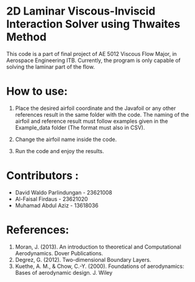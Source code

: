 # 2D Laminar Viscous-Inviscid Interaction Solver using Thwaites Method

This code is a part of final project of AE 5012 Viscous Flow Major, in Aerospace Engineering ITB. Currently, the program
is only capable of solving the laminar part of the flow.

# How to use: 

1. Place the desired airfoil coordinate and the Javafoil or any other references result in the same folder with the code. The naming of the
airfoil and reference result must follow examples given in the Example_data folder (The format must also in CSV). 

3. Change the airfoil name inside the code. 

2. Run the code and enjoy the results. 



# Contributors : 

-   David Waldo Parlindungan - 23621008  
-   Al-Faisal Firdaus - 23621020  
-   Muhamad Abdul Aziz - 13618036  

 
# References: 
1. Moran, J. (2013). An introduction to theoretical and Computational Aerodynamics. Dover Publications. 
2. Degrez, G. (2012). Two-dimensional Boundary Layers. 
3. Kuethe, A. M., &amp; Chow, C.-Y. (2000). Foundations of aerodynamics: Bases of aerodynamic design. J. Wiley 
